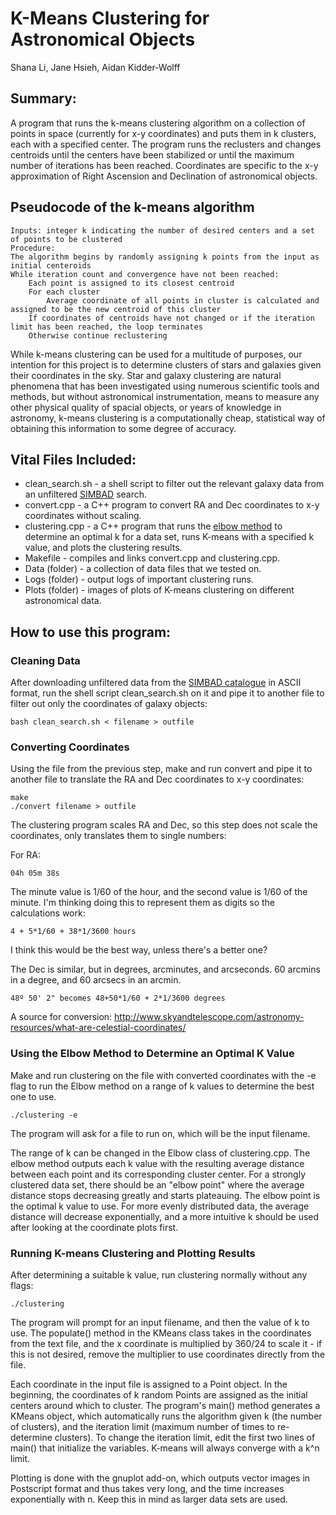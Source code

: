# K-Means Clustering for Astronomical Objects
Shana Li, Jane Hsieh, Aidan Kidder-Wolff

## Summary:
A program that runs the k-means clustering algorithm on a collection of points in space (currently for x-y coordinates) and puts them in k clusters, each with a specified center. The program runs the reclusters and changes centroids until the centers have been stabilized or until the maximum number of iterations has been reached. Coordinates are specific to the x-y approximation of Right Ascension and Declination of astronomical objects.

## Pseudocode of the k-means algorithm 
```
Inputs: integer k indicating the number of desired centers and a set of points to be clustered
Procedure: 
The algorithm begins by randomly assigning k points from the input as initial centeroids
While iteration count and convergence have not been reached: 
    Each point is assigned to its closest centroid
    For each cluster
        Average coordinate of all points in cluster is calculated and assigned to be the new centroid of this cluster
    If coordinates of centroids have not changed or if the iteration limit has been reached, the loop terminates
    Otherwise continue reclustering 

```

While k-means clustering can be used for a multitude of purposes, our intention for this project is to determine clusters of stars and galaxies given their coordinates in the sky. Star and galaxy clustering are natural phenomena that has been investigated using numerous scientific tools and methods, but without astronomical instrumentation, means to measure any other physical quality of spacial objects, or years of knowledge in astronomy, k-means clustering is a computationally cheap, statistical way of obtaining this information to some degree of accuracy.

## Vital Files Included:
* clean_search.sh - a shell script to filter out the relevant galaxy data from an unfiltered [SIMBAD](http://simbad.u-strasbg.fr/simbad/sim-fid) search. 
* convert.cpp - a C++ program to convert RA and Dec coordinates to x-y coordinates without scaling.
* clustering.cpp - a C++ program that runs the [elbow method](https://en.wikipedia.org/wiki/Elbow_method_(clustering)) to determine an optimal k for a data set, runs K-means with a specified k value, and plots the clustering results.
* Makefile - compiles and links convert.cpp and clustering.cpp. 
* Data (folder) - a collection of data files that we tested on.
* Logs (folder) - output logs of important clustering runs.
* Plots (folder) - images of plots of K-means clustering on different astronomical data.

## How to use this program:
### Cleaning Data
After downloading unfiltered data from the [SIMBAD catalogue](http://simbad.u-strasbg.fr/simbad/sim-fid) in ASCII format, run the shell script clean_search.sh on it and pipe it to another file to filter out only the coordinates of galaxy objects:
```
bash clean_search.sh < filename > outfile
```

### Converting Coordinates
Using the file from the previous step, make and run convert and pipe it to another file to translate the RA and Dec coordinates to x-y coordinates:
```
make
./convert filename > outfile
```
The clustering program scales RA and Dec, so this step does not scale the coordinates, only translates them to single numbers:

For RA:
```
04h 05m 38s
```
The minute value is 1/60 of the hour, and the second value is 1/60 of the minute. I'm thinking doing this to represent them as digits so the calculations work:
```
4 + 5*1/60 + 38*1/3600 hours
```
I think this would be the best way, unless there's a better one?

The Dec is similar, but in degrees, arcminutes, and arcseconds. 60 arcmins in a degree, and 60 arcsecs in an arcmin.
```
48º 50' 2" becomes 48+50*1/60 + 2*1/3600 degrees 
```
A source for conversion: 
http://www.skyandtelescope.com/astronomy-resources/what-are-celestial-coordinates/

### Using the Elbow Method to Determine an Optimal K Value
Make and run clustering on the file with converted coordinates with the -e flag to run the Elbow method on a range of k values to determine the best one to use. 
```
./clustering -e
```
The program will ask for a file to run on, which will be the input filename.

The range of k can be changed in the Elbow class of clustering.cpp. The elbow method outputs each k value with the resulting average distance between each point and its corresponding cluster center. For a strongly clustered data set, there should be an "elbow point" where the average distance stops decreasing greatly and starts plateauing. The elbow point is the optimal k value to use. For more evenly distributed data, the average distance will decrease exponentially, and a more intuitive k should be used after looking at the coordinate plots first.

### Running K-means Clustering and Plotting Results
After determining a suitable k value, run clustering normally without any flags:
```
./clustering
```
The program will prompt for an input filename, and then the value of k to use. The populate() method in the KMeans class takes in the coordinates from the text file, and the x coordinate is multiplied by 360/24 to scale it - if this is not desired, remove the multiplier to use coordinates directly from the file.

Each coordinate in the input file is assigned to a Point object. In the beginning, the coordinates of k random Points are assigned as the initial centers around which to cluster. The program's main() method generates a KMeans object, which automatically runs the algorithm given k (the number of clusters), and the iteration limit (maximum number of times to re-determine clusters). To change the iteration limit, edit the first two lines of main() that initialize the variables. K-means will always converge with a k^n limit.

Plotting is done with the gnuplot add-on, which outputs vector images in Postscript format and thus takes very long, and the time increases exponentially with n. Keep this in mind as larger data sets are used.
